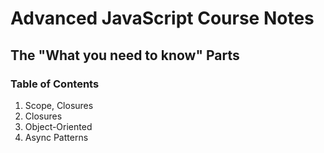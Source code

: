 # Advanced JavaScript Course Notes
## The "What you need to know" Parts

### Table of Contents

1. Scope, Closures
2. Closures
3. Object-Oriented
4. Async Patterns
